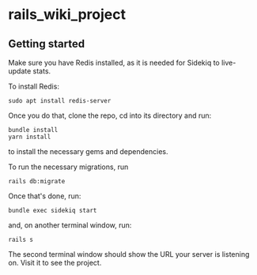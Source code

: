 # rails_wiki_project

## Getting started

Make sure you have Redis installed, as it is needed for Sidekiq to live-update stats.

To install Redis:
```
sudo apt install redis-server
```

Once you do that, clone the repo, cd into its directory and run:
```
bundle install
yarn install
```
to install the necessary gems and dependencies. 

To run the necessary migrations, run 
```
rails db:migrate
```

Once that's done, run:
```
bundle exec sidekiq start
```
and, on another terminal window, run:
```
rails s
```
The second terminal window should show the URL your server is listening on. Visit it to see the project.



